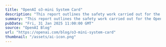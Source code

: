 ```yaml
---
title: "OpenAI o3-mini System Card"
description: "This report outlines the safety work carried out for the OpenAI o3-mini model, including safety evaluations, external red teaming, and Preparedness Framework evaluations."
summary: "This report outlines the safety work carried out for the OpenAI o3-mini model, including safety evaluations, external red teaming, and Preparedness Framework evaluations."
pubDate: "Fri, 31 Jan 2025 11:00:00 GMT"
source: "OpenAI Blog"
url: "https://openai.com/blog/o3-mini-system-card"
thumbnail: "/assets/ai-icon.png"
---
```


